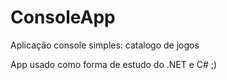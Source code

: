 # ConsoleApp
Aplicação console simples: catalogo de jogos

App usado como forma de estudo do .NET e C# ;)
